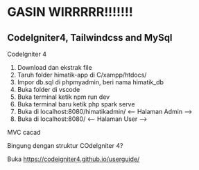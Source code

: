# GASIN WIRRRRR!!!!!!!
## CodeIgniter4, Tailwindcss and MySql

CodeIgniter 4

1. Download dan ekstrak file
2. Taruh folder himatik-app di C/xampp/htdocs/
3. Impor db.sql di phpmyadmin, beri nama himatik_db
4. Buka folder di vscode
5. Buka terminal ketik npm run dev
6. Buka terminal baru ketik php spark serve
7. Buka di localhost:8080/himatikadmin/ <-- Halaman Admin -->
8. Buka di localhost:8080/ <-- Halaman User -->


MVC cacad

Bingung dengan struktur COdeIgniter 4?

Buka https://codeigniter4.github.io/userguide/ 